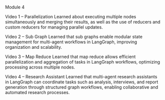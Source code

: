 Module 4

Video 1 – Parallelization
Learned about executing multiple nodes simultaneously and merging their results, as well as the use of reducers and custom reducers for managing parallel updates.

Video 2 – Sub Graph
Learned that sub graphs enable modular state management for multi-agent workflows in LangGraph, improving organization and scalability.

Video 3 – Map Reduce
Learned that map reduce allows efficient parallelization and aggregation of tasks in LangGraph workflows, optimizing processing across multiple nodes.

Video 4 – Research Assistant
Learned that multi-agent research assistants in LangGraph can coordinate tasks such as analysis, interviews, and report generation through structured graph workflows, enabling collaborative and automated research processes.

